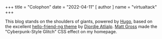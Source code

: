 +++
title = "Colophon"
date = "2022-04-11"
[ author ]
  name = "virtualtack"
+++


This blog stands on the shoulders of giants, powered by [Hugo](https://github.com/spf13/hugo/releases), based on the excellent [hello-friend-ng theme](https://github.com/rhazdon/hugo-theme-hello-friend-ng#how-to-start) by [Djordje Atlialp](https://github.com/rhazdon). [Matt Gross](https://codepen.io/mattgrosswork) made the "Cyberpunk-Style Glitch" CSS effect on my homepage.